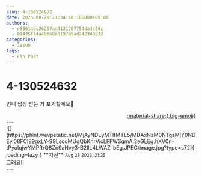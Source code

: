 ```yaml
---
slug: 4-130524632
date: 2023-08-28 21:34:40.100000+09:00
authors:
  - e85614dc26207ad4131207754da4c89c
  - 01435f74a49ba8a519705ad242348232
categories:
  - Jisun
tags:
  - Fan Post
---
```


# 4-130524632

<div class="post-container" markdown="1">
<div class="content-container md-sidebar__scrollwrap" markdown="1">

언니 답장 받는 거 포기할게요🥹

</div>
</div>

<div style="text-align: right;" markdown="1">
<a href="https://weverse.io/fromis9/fanpost/4-130524632" style="text-align: right;">:material-share:{.big-emoji}</a>
</div>
---

<div class="comments-container md-sidebar__scrollwrap" markdown="1">
<div class="comment" markdown="1">
<div class='id-container' markdown="1">
![](https://phinf.wevpstatic.net/MjAyNDEyMTlfMTE5/MDAxNzM0NTgzMjY0NDEy.08FClE9gxLY-99LscoMUgQbKnrVicLFFWSqmAi3eGLEg.hXV0n-tPyoIqjwYMPRrQ8Zn9aHvy3-B2llL4LWAZ_bEg.JPEG/image.jpg?type=s72){ loading=lazy }
**<span class="artist">지선</span>** <small>Aug 28 2023, 21:35</small><br>
</div>
<div class='comment-body' markdown="1">
그래요!!
</div>
</div>
</div>
---
